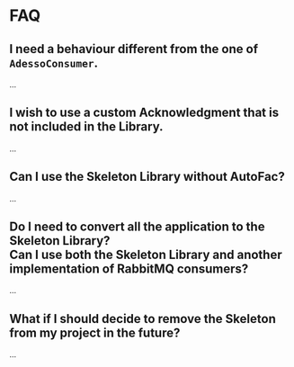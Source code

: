 # FAQ

## I need a behaviour different from the one of `AdessoConsumer`. 
...

## I wish to use a custom Acknowledgment that is not included in the Library.
...

## Can I use the Skeleton Library without AutoFac?
...

## Do I need to convert all the application to the Skeleton Library?<br/>Can I use both the Skeleton Library and another implementation of RabbitMQ consumers?
...

## What if I should decide to remove the Skeleton from my project in the future?
...
